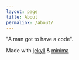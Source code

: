 ```yaml
---
layout: page
title: About
permalink: /about/
---
```


"A man got to have a code".

Made with [jekyll](https://github.com/jekyll/jekyll) & [minima](https://github.com/jekyll/minima)

[jekyll-organization]: https://github.com/jekyll
